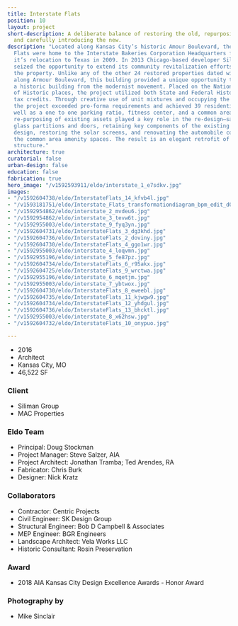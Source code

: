 ```yaml
---
title: Interstate Flats
position: 10
layout: project
short-description: A deliberate balance of restoring the old, repurposing the obsolete,
  and carefully introducing the new.
description: "Located along Kansas City’s historic Amour Boulevard, the Interstate
  Flats were home to the Interstate Bakeries Corporation Headquarters from 1952 until
  it’s relocation to Texas in 2009. In 2013 Chicago-based developer Siliman Group
  seized the opportunity to extend its community revitalization efforts and purchased
  the property. Unlike any of the other 24 restored properties dated within the 1920s
  along Armour Boulevard, this building provided a unique opportunity to retrofit
  a historic building from the modernist movement. Placed on the National Register
  of Historic places, the project utilized both State and Federal Historic Preservation
  tax credits. Through creative use of unit mixtures and occupying the lower level,
  the project exceeded pro-forma requirements and achieved 39 residential units, as
  well as a one to one parking ratio, fitness center, and a common area lounge. \n\nInnovative
  re-purposing of existing assets played a key role in the re-design—salvaging vintage
  glass partitions and doors, retaining key components of the existing light fixture
  design, restoring the solar screens, and renovating the automobile courtyard into
  the common area amenity spaces. The result is an elegant retrofit of a modernist
  structure."
architecture: true
curatorial: false
urban-design: false
education: false
fabrication: true
hero_image: "/v1592593911/eldo/interstate_1_e7sdkv.jpg"
images:
- "/v1592604738/eldo/InterstateFlats_14_kfvb4l.jpg"
- "/v1593181751/eldo/Interstate_Flats_transformationdiagram_bpm_edit_d0q1jt.png"
- "/v1592954862/eldo/interstate_2_mvdeu6.jpg"
- "/v1592954862/eldo/interstate_3_tevw6t.jpg"
- "/v1592955003/eldo/interstate_9_fyq3yn.jpg"
- "/v1592604731/eldo/InterstateFlats_3_dg3khd.jpg"
- "/v1592604736/eldo/InterstateFlats_2_doviny.jpg"
- "/v1592604730/eldo/InterstateFlats_4_ggo1wr.jpg"
- "/v1592955003/eldo/interstate_4_loqvmn.jpg"
- "/v1592955196/eldo/interstate_5_fe87pz.jpg"
- "/v1592604734/eldo/InterstateFlats_6_r95akx.jpg"
- "/v1592604725/eldo/InterstateFlats_9_wrctwa.jpg"
- "/v1592955196/eldo/interstate_6_mqetjm.jpg"
- "/v1592955003/eldo/interstate_7_ybtwox.jpg"
- "/v1592604730/eldo/InterstateFlats_8_eweebl.jpg"
- "/v1592604735/eldo/InterstateFlats_11_kjwgw9.jpg"
- "/v1592604734/eldo/InterstateFlats_12_yhdgul.jpg"
- "/v1592604736/eldo/InterstateFlats_13_bhcktl.jpg"
- "/v1592955003/eldo/interstate_8_x62hsw.jpg"
- "/v1592604732/eldo/InterstateFlats_10_onypuo.jpg"

---
```

- 2016
- Architect
- Kansas City, MO
- 46,522 SF

### Client
- Siliman Group
- MAC Properties

### Eldo Team
- Principal: Doug Stockman
- Project Manager: Steve Salzer, AIA
- Project Architect: Jonathan Tramba; Ted Arendes, RA
- Fabricator: Chris Burk
- Designer: Nick Kratz

### Collaborators
- Contractor: Centric Projects
- Civil Engineer: SK Design Group
- Structural Engineer: Bob D Campbell & Associates
- MEP Engineer: BGR Engineers
- Landscape Architect: Vela Works LLC
- Historic Consultant: Rosin Preservation

### Award
- 2018 AIA Kansas City Design Excellence Awards - Honor Award

### Photography by
- Mike Sinclair